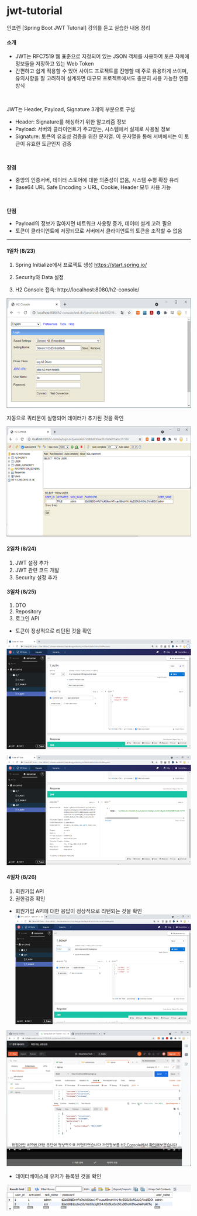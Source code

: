 # jwt-tutorial

인프런 [Spring Boot JWT Tutorial] 강의를 듣고 실습한 내용 정리


#### 소개

- JWT는 RFC7519 웹 표준으로 지정되어 있는 JSON 객체를 사용하여 토큰 자체에 정보들을 저장하고 있는 Web Token<br>
- 간편하고 쉽게 적용할 수 있어 사이드 프로젝트를 진행할 때 주로 유용하게 쓰이며, 유의사항을 잘 고려하여 설계하면 대규모 프로젝트에서도 충분히 사용 가능한 인증 방식

<br>

JWT는 Header, Payload, Signature 3개의 부분으로 구성

- Header: Signature를 해싱하기 위한 알고리즘 정보
- Payload: 서버와 클라이언트가 주고받는, 시스템에서 실제로 사용될 정보
- Signature: 토큰의 유효성 검증을 위한 문자열. 이 문자열을 통해 서버에서는 이 토큰이 유효한 토큰인지 검증
<br>


**장점**

- 중앙의 인증서버, 데이터 스토어에 대한 의존성이 없음, 시스템 수평 확장 유리
- Base64 URL Safe Encoding > URL, Cookie, Header 모두 사용 가능

<br>

**단점**

- Payload의 정보가 많아지면 네트워크 사용량 증가, 데이터 설계 고려 필요
- 토큰이 클라이언트에 저장되므로 서버에서 클라이언트의 토큰을 조작할 수 없음


------



#### 1일차 (8/23)

1) Spring Initialize에서 프로젝트 생성
https://start.spring.io/

2) Security와  Data 설정

3) H2 Console 접속: http://localhost:8080/h2-console/ 

<img src="src/main/resources/img/h2.png" height="300"></img>



자동으로 쿼리문이 실행되어 데이터가 추가된 것을 확인

<img src="src/main/resources/img/h2-console.png" height="300"></img>


#### 2일차 (8/24)

1) JWT 설정 추가
2) JWT 관련 코드 개발
3) Security 설정 추가


#### 3일차 (8/25)

1) DTO
2) Repository
3) 로그인 API

* 토큰이 정상적으로 리턴된 것을 확인

<img src="src/main/resources/img/login.png" height="300"></img>

<img src="src/main/resources/img/login_token.png" height="300"></img>


#### 4일차 (8/26)

1) 회원가입 API
2) 권한검증 확인

* 회원가입 API에 대한 응답이 정상적으로 리턴되는 것을 확인
<img src="src/main/resources/img/signup.png" height="300"></img>

<img src="src/main/resources/img/signup_result.png"></img>

* 데이터베이스에 유저가 등록된 것을 확인

<img src="src/main/resources/img/db.png"></img>




